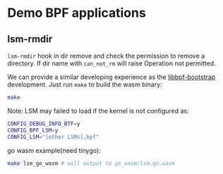 # Demo BPF applications

## lsm-rmdir

`lsm-rmdir` hook in dir remove and check the permission to remove a directory. If dir
name with `can_not_rm` will raise Operation not permitted.

We can provide a similar developing experience as the [libbpf-bootstrap](https://github.com/libbpf/libbpf-bootstrap) development. Just run `make` to build the wasm binary:

```sh
make
```

Note: LSM may failed to load if the kernel is not configured as:

```sh
CONFIG_DEBUG_INFO_BTF=y
CONFIG_BPF_LSM=y
CONFIG_LSM="[other LSMs],bpf"
```

go wasm example(need tinygo):
```sh
make lsm_go_wasm # will output to go_wasm/lsm.go.wasm
```
